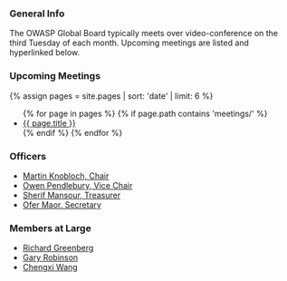 ### General Info
The OWASP Global Board typically meets over video-conference on the third Tuesday of each month. Upcoming meetings are listed and hyperlinked below.

### Upcoming Meetings
{% assign pages = site.pages | sort: 'date' | limit: 6 %}
<ul>
{% for page in pages %}
 {% if page.path contains 'meetings/' %}
 <li><a href='/www-board{{ page.url }}'>{{ page.title }}</a></li>
 {% endif %}
{% endfor %}
</ul>

### Officers
* [Martin Knobloch, Chair](mailto:martin.knobloch@owasp.org)
* [Owen Pendlebury, Vice Chair](mailto:owen.pendlebury@owasp.org)
* [Sherif Mansour, Treasurer](mailto:sherif.mansour@owasp.org)
* [Ofer Maor, Secretary](mailto:ofer.maor@owasp.org)

### Members at Large
* [Richard Greenberg](mailto:richard.greenberg@owasp.org)
* [Gary Robinson](mailto:gary.robinson@owasp.org)
* [Chengxi Wang](mailto:chengxi.wang@owasp.org)


